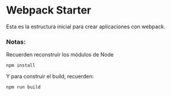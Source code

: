 # Webpack Starter

Esta es la estructura inicial para crear aplicaciones con webpack.

### Notas:
Recuerden reconstruir los módulos de Node
```
npm install
```

Y para construir el build, recuerden:
```
npm run build
```